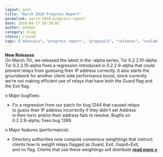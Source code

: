 ```yaml
---
layout: post
title: "March 2010 Progress Report"
permalink: march-2010-progress-report
date: 2010-04-17 19:28:01
author: phobos
category: blog
status: closed
tags: ["advocacy", "progress report", "proposals", "releases", "scalability", "translations"]
---
```


**New Releases**  
 On March 7th, we released the latest in the -alpha series, Tor 0.2.2.10-alpha. Tor 0.2.2.10-alpha fixes a regression introduced in 0.2.2.9-alpha that could prevent relays from guessing their IP address correctly. It also starts the groundwork for another client-side performance boost, since currently we're not making efficient use of relays that have both the Guard flag and the Exit flag.

o Major bugfixes:  
 - Fix a regression from our patch for bug 1244 that caused relays  
 to guess their IP address incorrectly if they didn't set Address  
 in their torrc and/or their address fails to resolve. Bugfix on  
 0.2.2.9-alpha; fixes bug 1269.

o Major features (performance):  
 - Directory authorities now compute consensus weightings that instruct  
 clients how to weight relays flagged as Guard, Exit, Guard+Exit,  
 and no flag. Clients that use these weightings will distribute [**read more »**](https://blog.torproject.org/blog/march-2010-progress-report)

